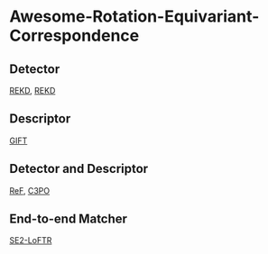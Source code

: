 # Awesome-Rotation-Equivariant-Correspondence



## Detector
[REKD](https://openreview.net/forum?id=sJJXksSg7yi), 
[REKD](https://openaccess.thecvf.com/content/CVPR2022/html/Lee_Self-Supervised_Equivariant_Learning_for_Oriented_Keypoint_Detection_CVPR_2022_paper.html)

## Descriptor
[GIFT](https://proceedings.neurips.cc/paper/2019/hash/34306d99c63613fad5b2a140398c0420-Abstract.html)

## Detector and Descriptor
[ReF](https://arxiv.org/abs/2203.05206), 
[C3PO](https://openreview.net/forum?id=dXouQ9ubkPJ)

## End-to-end Matcher
[SE2-LoFTR](https://openaccess.thecvf.com/content/CVPR2022W/IMW/html/Bokman_A_Case_for_Using_Rotation_Invariant_Features_in_State_of_CVPRW_2022_paper.html)



